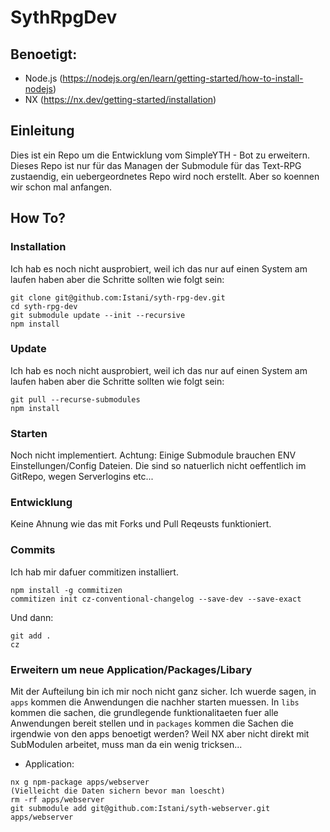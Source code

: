 # SythRpgDev

## Benoetigt:
- Node.js (https://nodejs.org/en/learn/getting-started/how-to-install-nodejs)
- NX (https://nx.dev/getting-started/installation)

## Einleitung
Dies ist ein Repo um die Entwicklung vom SimpleYTH - Bot zu erweitern.
Dieses Repo ist nur für das Managen der Submodule für das Text-RPG zustaendig, ein uebergeordnetes Repo wird noch erstellt.
Aber so koennen wir schon mal anfangen.

## How To?
### Installation
Ich hab es noch nicht ausprobiert, weil ich das nur auf einen System am laufen haben aber die Schritte sollten wie folgt sein:
```
git clone git@github.com:Istani/syth-rpg-dev.git
cd syth-rpg-dev
git submodule update --init --recursive
npm install
```

### Update
Ich hab es noch nicht ausprobiert, weil ich das nur auf einen System am laufen haben aber die Schritte sollten wie folgt sein:
```
git pull --recurse-submodules
npm install
```

### Starten
Noch nicht implementiert.
Achtung: 
Einige Submodule brauchen ENV Einstellungen/Config Dateien.
Die sind so natuerlich nicht oeffentlich im GitRepo, wegen Serverlogins etc...

### Entwicklung
Keine Ahnung wie das mit Forks und Pull Reqeusts funktioniert.

### Commits
Ich hab mir dafuer commitizen installiert.
``` (Ich glaube den zweiten Schritt muss man je Repo machen)
npm install -g commitizen
commitizen init cz-conventional-changelog --save-dev --save-exact 
```


Und dann:
```
git add .
cz
```

### Erweitern um neue Application/Packages/Libary
Mit der Aufteilung bin ich mir noch nicht ganz sicher. Ich wuerde sagen, in `apps` kommen die Anwendungen die nachher starten muessen. In `libs` kommen die sachen, die grundlegende funktionalitaeten fuer alle Anwendungen bereit stellen und in `packages` kommen die Sachen die irgendwie von den apps benoetigt werden?
Weil NX aber nicht direkt mit SubModulen arbeitet, muss man da ein wenig tricksen...

- Application:
```
nx g npm-package apps/webserver
(Vielleicht die Daten sichern bevor man loescht)
rm -rf apps/webserver
git submodule add git@github.com:Istani/syth-webserver.git apps/webserver
```